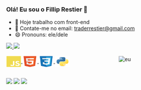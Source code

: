 ### Olá! Eu sou o Fillip Restier 👋

- 🔭 Hoje trabalho com front-end
- 💬 Contate-me no email: traderrestier@gmail.com
- 😄 Pronouns: ele/dele

<div>
  <a href="https://github.com/filliprestier">
  <img height="180em" src="https://github-readme-stats.vercel.app/api?username=filliprestier&show_icons=true&theme=dark&include_all_commits=true&count_private=true"/>
  <img height="180em" src="https://github-readme-stats.vercel.app/api/top-langs/?username=filliprestier&layout=compact&langs_count=7&theme=dark"/>
    </div>
  
  <div style="display: inline_block"><br>
  <img align="center" alt="Rafa-Js" height="30" width="40" src="https://raw.githubusercontent.com/devicons/devicon/master/icons/javascript/javascript-plain.svg">
  <img align="center" alt="Rafa-HTML" height="30" width="40" src="https://raw.githubusercontent.com/devicons/devicon/master/icons/html5/html5-original.svg">
  <img align="center" alt="Rafa-CSS" height="30" width="40" src="https://raw.githubusercontent.com/devicons/devicon/master/icons/css3/css3-original.svg">
  <img align="center" alt="Rafa-Python" height="30" width="40" src="https://raw.githubusercontent.com/devicons/devicon/master/icons/python/python-original.svg">
  <img align="right" alt="eu" height="200" width="200" src="https://media.discordapp.net/attachments/843123851479089156/880609445049159710/eu_gif.gif"
  </div>
  
  ##
  
  <div> 
  <a href="https://www.instagram.com/filliprestier/" target="_blank"><img src="https://img.shields.io/badge/-Instagram-%23E4405F?style=for-the-badge&logo=instagram&logoColor=white" target="_blank"></a>
  <a href = "restierrico@gmail.com"><img src="https://img.shields.io/badge/-Gmail-%23333?style=for-the-badge&logo=gmail&logoColor=white" target="_blank"></a>
  <a href="https://www.linkedin.com/in/fillip-restier-9367181b6/" target="_blank"><img src="https://img.shields.io/badge/-LinkedIn-%230077B5?style=for-the-badge&logo=linkedin&logoColor=white" target="_blank"></a> 
 </div>
